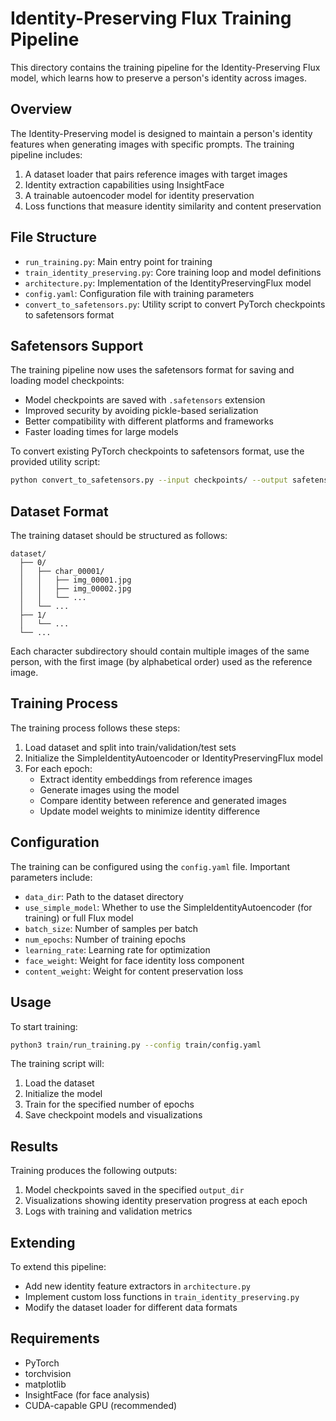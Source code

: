 # Identity-Preserving Flux Training Pipeline

This directory contains the training pipeline for the Identity-Preserving Flux model, which learns how to preserve a person's identity across images.

## Overview

The Identity-Preserving model is designed to maintain a person's identity features when generating images with specific prompts. The training pipeline includes:

1. A dataset loader that pairs reference images with target images
2. Identity extraction capabilities using InsightFace
3. A trainable autoencoder model for identity preservation
4. Loss functions that measure identity similarity and content preservation

## File Structure

- `run_training.py`: Main entry point for training
- `train_identity_preserving.py`: Core training loop and model definitions
- `architecture.py`: Implementation of the IdentityPreservingFlux model
- `config.yaml`: Configuration file with training parameters
- `convert_to_safetensors.py`: Utility script to convert PyTorch checkpoints to safetensors format

## Safetensors Support

The training pipeline now uses the safetensors format for saving and loading model checkpoints:

- Model checkpoints are saved with `.safetensors` extension
- Improved security by avoiding pickle-based serialization
- Better compatibility with different platforms and frameworks
- Faster loading times for large models

To convert existing PyTorch checkpoints to safetensors format, use the provided utility script:

```bash
python convert_to_safetensors.py --input checkpoints/ --output safetensors_checkpoints/ --recursive
```

## Dataset Format

The training dataset should be structured as follows:

```
dataset/
  ├── 0/
  │   ├── char_00001/
  │   │   ├── img_00001.jpg
  │   │   ├── img_00002.jpg
  │   │   └── ...
  │   └── ...
  ├── 1/
  │   └── ...
  └── ...
```

Each character subdirectory should contain multiple images of the same person, with the first image (by alphabetical order) used as the reference image.

## Training Process

The training process follows these steps:

1. Load dataset and split into train/validation/test sets
2. Initialize the SimpleIdentityAutoencoder or IdentityPreservingFlux model
3. For each epoch:
   - Extract identity embeddings from reference images
   - Generate images using the model
   - Compare identity between reference and generated images
   - Update model weights to minimize identity difference

## Configuration

The training can be configured using the `config.yaml` file. Important parameters include:

- `data_dir`: Path to the dataset directory
- `use_simple_model`: Whether to use the SimpleIdentityAutoencoder (for training) or full Flux model
- `batch_size`: Number of samples per batch
- `num_epochs`: Number of training epochs
- `learning_rate`: Learning rate for optimization
- `face_weight`: Weight for face identity loss component
- `content_weight`: Weight for content preservation loss

## Usage

To start training:

```bash
python3 train/run_training.py --config train/config.yaml
```

The training script will:
1. Load the dataset
2. Initialize the model
3. Train for the specified number of epochs
4. Save checkpoint models and visualizations

## Results

Training produces the following outputs:

1. Model checkpoints saved in the specified `output_dir`
2. Visualizations showing identity preservation progress at each epoch
3. Logs with training and validation metrics

## Extending

To extend this pipeline:
- Add new identity feature extractors in `architecture.py`
- Implement custom loss functions in `train_identity_preserving.py`
- Modify the dataset loader for different data formats

## Requirements

- PyTorch
- torchvision
- matplotlib
- InsightFace (for face analysis)
- CUDA-capable GPU (recommended) 